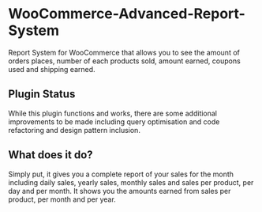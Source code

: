 # WooCommerce-Advanced-Report-System
Report System for WooCommerce that allows you to see the amount of orders places, number of each products sold, amount earned, coupons used and shipping earned.
## Plugin Status
While this plugin functions and works, there are some additional improvements to be made including query optimisation and code refactoring and design pattern inclusion.
## What does it do?
Simply put, it gives you a complete report of your sales for the month including daily sales, yearly sales, monthly sales and sales per product, per day and per month. It shows you the amounts earned from sales per product, per month and per year.
